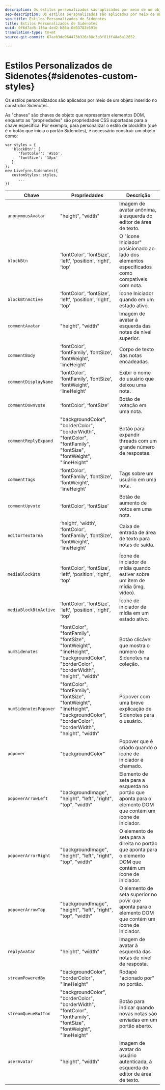 ```yaml
---
description: Os estilos personalizados são aplicados por meio de um objeto inserido no construtor Sidenotes.
seo-description: Os estilos personalizados são aplicados por meio de um objeto inserido no construtor Sidenotes.
seo-title: Estilos Personalizados de Sidenotes
title: Estilos Personalizados de Sidenotes
uuid: 0f6d7ad6-1f6a-4ed2-b86a-0d03782e591e
translation-type: tm+mt
source-git-commit: 67aeb3de964473b326c88c3a3f81ff48a6a12652

---
```



# Estilos Personalizados de Sidenotes{#sidenotes-custom-styles}

Os estilos personalizados são aplicados por meio de um objeto inserido no construtor Sidenotes.

As "chaves" são chaves de objeto que representam elementos DOM, enquanto as "propriedades" são propriedades CSS suportadas para a chave específica. Por exemplo, para personalizar o estilo de blockBtn (que é o botão que inicia o portão Sidenotes), é necessário construir um objeto como:

```
var styles = { 
   'blockBtn': { 
      'fontColor': '#555', 
      'fontSize': '18px' 
   } 
}; 
new Livefyre.Sidenotes({ 
   customStyles: styles, 
      ...  
})
```

| **Chave** | **Propriedades** | Descrição |
|---|---|---|
| `anonymousAvatar` | "height", "width" | Imagem de avatar anônima, à esquerda do editor de área de texto. |
| `blockBtn` | ‘fontColor’, ‘fontSize’, ‘left’, ‘position’, ‘right’, ‘top’ | O "ícone Iniciador" posicionado ao lado dos elementos especificados como compatíveis com nota. |
| `blockBtnActive` | ‘fontColor’, ‘fontSize’, ‘left’, ‘position’, ‘right’, ‘top’ | Ícone Iniciador quando em um estado ativo. |
| `commentAvatar` | "height", "width" | Imagem de avatar à esquerda das notas de nível superior. |
| `commentBody` | ‘fontColor’, ‘fontFamily’, ‘fontSize’, ‘fontWeight’, ‘lineHeight’ | Corpo de texto das notas encadeadas. |
| `commentDisplayName` | ‘fontColor’, ‘fontFamily’, ‘fontSize’, ‘fontWeight’, ‘lineHeight’ | Exibir o nome do usuário que deixou uma nota. |
| `commentDownvote` | ‘fontColor’, ‘fontSize’ | Botão de votação em uma nota. |
| `commentReplyExpand` | "backgroundColor", "borderColor", "borderWidth", "fontColor", "fontFamily", "fontSize", "fontWeight", "lineHeight" | Botão para expandir threads com um grande número de respostas. |
| `commentTags` | ‘fontColor’, ‘fontFamily’, ‘fontSize’, ‘fontWeight’, ‘lineHeight’ | Tags sobre um usuário em uma nota. |
| `commentUpvote` | ‘fontColor’, ‘fontSize’ | Botão de aumento de votos em uma nota. |
| `editorTextarea` | ‘height’, ‘width’, ‘fontColor’, ‘fontFamily’, ‘fontSize’, ‘fontWeight’, ‘lineHeight’ | Caixa de entrada de área de texto para notas de saída. |
| `mediaBlockBtn` | ‘fontColor’, ‘fontSize’, ‘left’, ‘position’, ‘right’, ‘top’ | Ícone de iniciador de mídia quando estiver sobre um item de mídia (img, vídeo). |
| `mediaBlockBtnActive` | ‘fontColor’, ‘fontSize’, ‘left’, ‘position’, ‘right’, ‘top’ | Ícone de iniciador de mídia em um estado ativo. |
| `numSidenotes` | "fontColor", "fontFamily", "fontSize", "fontWeight", "lineHeight", "backgroundColor", "borderColor", "borderWidth", "height", "width" | Botão clicável que mostra o número de Sidenotes na coleção. |
| `numSidenotesPopover` | "fontColor", "fontFamily", "fontSize", "fontWeight", "lineHeight", "backgroundColor", "borderColor", "borderWidth", "height", "width" | Popover com uma breve explicação de Sidenotes para o usuário. |
| `popover` | "backgroundColor" | Popover que é criado quando o ícone de iniciador é chamado. |
| `popoverArrowLeft` | "backgroundImage", "height", "left", "right", "top", "width" | Elemento de seta para a esquerda no portão que aponta para o elemento DOM que contém um ícone de iniciador. |
| `popoverArrorRight` | "backgroundImage", "height", "left", "right", "top", "width" | O elemento de seta para a direita no portão que aponta para o elemento DOM que contém um ícone de iniciador. |
| `popoverArrowTop` | "backgroundImage", "height", "left", "right", "top", "width" | O elemento de seta superior no povir que aponta para o elemento DOM que contém um ícone de iniciador. |
| `replyAvatar` | "height", "width" | Imagem de avatar à esquerda das notas de nível de resposta. |
| `streamPoweredBy` | "backgroundColor", "borderColor", "lineHeight" | Rodapé "acionado por" no portão. |
| `streamQueueButton` | "backgroundColor", "borderColor", "borderWidth", "fontColor", "fontFamily", "fontSize", "fontWeight", "lineHeight" | Botão para indicar quando novas notas são enviadas em um portão aberto. |
| `userAvatar` | "height", "width" | Imagem de avatar do usuário autenticada, à esquerda do editor de área de texto. |

